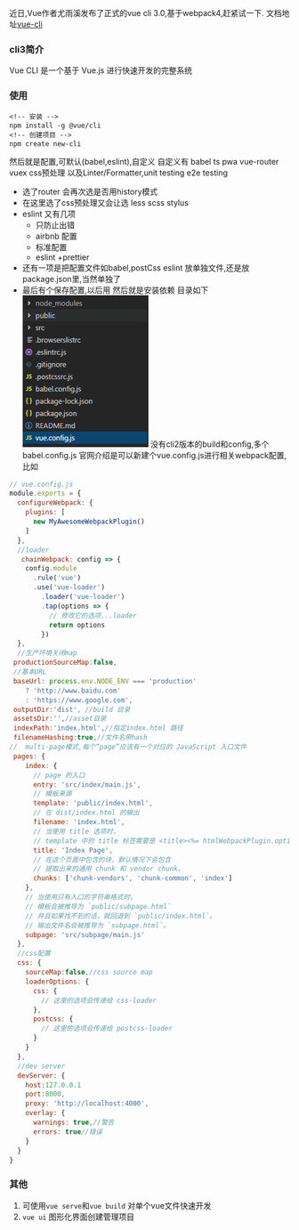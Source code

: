 
近日,Vue作者尤雨溪发布了正式的vue cli 3.0,基于webpack4,赶紧试一下.
文档地址[vue-cli](https://cli.vuejs.org/zh/guide/)

### cli3简介
Vue CLI 是一个基于 Vue.js 进行快速开发的完整系统
### 使用 
```
<!-- 安装 -->
npm install -g @vue/cli
<!-- 创建项目 -->
npm create new-cli
```
然后就是配置,可默认(babel,eslint),自定义
自定义有 babel ts pwa vue-router vuex css预处理 以及Linter/Formatter,unit testing e2e testing
- 选了router 会再次选是否用history模式
- 在这里选了css预处理又会让选 less scss stylus
- eslint 又有几项
    * 只防止出错
    * airbnb 配置
    * 标准配置
    * eslint +prettier
- 还有一项是把配置文件如babel,postCss eslint 放单独文件,还是放package.json里,当然单独了
- 最后有个保存配置,以后用
然后就是安装依赖
目录如下
![cli](../img/cli.png 'cli')
没有cli2版本的build和config,多个babel.config.js
官网介绍是可以新建个vue.config.js进行相关webpack配置,比如

```js
// vue.config.js
module.exports = {
  configureWebpack: {
    plugins: [
      new MyAwesomeWebpackPlugin()
    ]
  },
  //loader
   chainWebpack: config => {
    config.module
      .rule('vue')
      .use('vue-loader')
        .loader('vue-loader')
        .tap(options => {
          // 修改它的选项...loader
          return options
        })
  },
  //生产环境关闭map
 productionSourceMap:false,
 //基本URL
 baseUrl: process.env.NODE_ENV === 'production'
    ? 'http://www.baidu.com'
    : 'https://www.google.com',
 outputDir:'dist', //build 目录
 assetsDir:'',//asset目录
 indexPath:'index.html',//指定index.html 路径
 filenameHashing:true,//文件名带hash
//  multi-page模式,每个“page”应该有一个对应的 JavaScript 入口文件
 pages: {
    index: {
      // page 的入口
      entry: 'src/index/main.js',
      // 模板来源
      template: 'public/index.html',
      // 在 dist/index.html 的输出
      filename: 'index.html',
      // 当使用 title 选项时，
      // template 中的 title 标签需要是 <title><%= htmlWebpackPlugin.options.title %></title>
      title: 'Index Page',
      // 在这个页面中包含的块，默认情况下会包含
      // 提取出来的通用 chunk 和 vendor chunk。
      chunks: ['chunk-vendors', 'chunk-common', 'index']
    },
    // 当使用只有入口的字符串格式时，
    // 模板会被推导为 `public/subpage.html`
    // 并且如果找不到的话，就回退到 `public/index.html`。
    // 输出文件名会被推导为 `subpage.html`。
    subpage: 'src/subpage/main.js'
  },
  //css配置
  css: {
    sourceMap:false,//css source map
    loaderOptions: {
      css: {
        // 这里的选项会传递给 css-loader
      },
      postcss: {
        // 这里的选项会传递给 postcss-loader
      }
    }
  },
  //dev server
  devServer: {
    host:127.0.0.1
    port:8000,
    proxy: 'http://localhost:4000',
    overlay: {
      warnings: true,//警告
      errors: true//错误
    }
  }
}
```

### 其他
1. 可使用`vue serve`和`vue build` 对单个vue文件快速开发
2. `vue ui` 图形化界面创建管理项目


